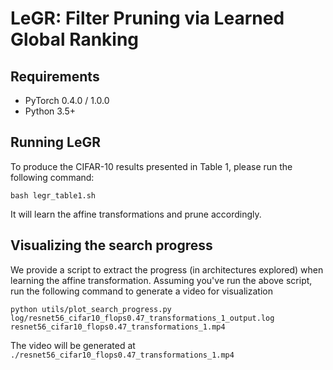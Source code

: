 # LeGR: Filter Pruning via Learned Global Ranking

## Requirements

- PyTorch 0.4.0 / 1.0.0
- Python 3.5+

## Running LeGR

To produce the CIFAR-10 results presented in Table 1, please run the following command:

`bash legr_table1.sh`

It will learn the affine transformations and prune accordingly.


## Visualizing the search progress

We provide a script to extract the progress (in architectures explored) when learning the affine transformation.
Assuming you've run the above script, run the following command to generate a video for visualization

`python utils/plot_search_progress.py log/resnet56_cifar10_flops0.47_transformations_1_output.log resnet56_cifar10_flops0.47_transformations_1.mp4`

The video will be generated at `./resnet56_cifar10_flops0.47_transformations_1.mp4`
